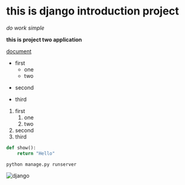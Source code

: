 # this is django introduction project

*do work simple*

**this is project two application**

[document](https://www.djangoproject.com, 'document')

+ first
  + one
  - two
- second
* third

1. first
   1. one
   2. two
2. second
3. third

```python
def show():
    return "Hello"
```

```
python manage.py runserver
```

![django](https://seeklogo.com/images/D/django-logo-E62F854B3C-seeklogo.com.png)





